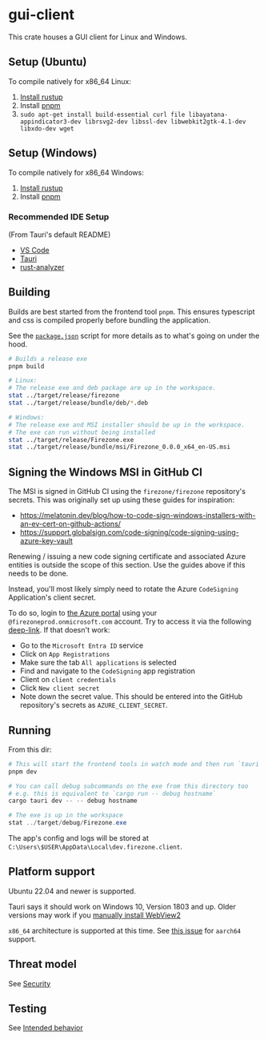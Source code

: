 # gui-client

This crate houses a GUI client for Linux and Windows.

## Setup (Ubuntu)

To compile natively for x86_64 Linux:

1. [Install rustup](https://rustup.rs/)
1. Install [pnpm](https://pnpm.io/installation)
1. `sudo apt-get install build-essential curl file libayatana-appindicator3-dev librsvg2-dev libssl-dev libwebkit2gtk-4.1-dev libxdo-dev wget`

## Setup (Windows)

To compile natively for x86_64 Windows:

1. [Install rustup](https://rustup.rs/)
1. Install [pnpm](https://pnpm.io/installation)

### Recommended IDE Setup

(From Tauri's default README)

- [VS Code](https://code.visualstudio.com/)
- [Tauri](https://marketplace.visualstudio.com/items?itemName=tauri-apps.tauri-vscode)
- [rust-analyzer](https://marketplace.visualstudio.com/items?itemName=rust-lang.rust-analyzer)

## Building

Builds are best started from the frontend tool `pnpm`. This ensures typescript
and css is compiled properly before bundling the application.

See the [`package.json`](./package.json) script for more details as to what's
going on under the hood.

```bash
# Builds a release exe
pnpm build

# Linux:
# The release exe and deb package are up in the workspace.
stat ../target/release/firezone
stat ../target/release/bundle/deb/*.deb

# Windows:
# The release exe and MSI installer should be up in the workspace.
# The exe can run without being installed
stat ../target/release/Firezone.exe
stat ../target/release/bundle/msi/Firezone_0.0.0_x64_en-US.msi
```

## Signing the Windows MSI in GitHub CI

The MSI is signed in GitHub CI using the `firezone/firezone` repository's
secrets. This was originally set up using these guides for inspiration:

- https://melatonin.dev/blog/how-to-code-sign-windows-installers-with-an-ev-cert-on-github-actions/
- https://support.globalsign.com/code-signing/code-signing-using-azure-key-vault

Renewing / issuing a new code signing certificate and associated Azure entities is outside the scope of this section. Use the guides above if this needs to be done.

Instead, you'll most likely simply need to rotate the Azure `CodeSigning` Application's client secret.

To do so, login to [the Azure portal](https://portal.azure.com) using your `@firezoneprod.onmicrosoft.com` account.
Try to access it via the following [deep-link](https://portal.azure.com/#view/Microsoft_AAD_RegisteredApps/ApplicationMenuBlade/~/Credentials/appId/51da0daa-39dd-4890-9018-e02609efc9c8).
If that doesn't work:



- Go to the `Microsoft Entra ID` service
- Click on `App Registrations`
- Make sure the tab `All applications` is selected
- Find and navigate to the `CodeSigning` app registration
- Client on `client credentials`
- Click `New client secret`
- Note down the secret value. This should be entered into the GitHub repository's secrets as `AZURE_CLIENT_SECRET`.

## Running

From this dir:

```powershell
# This will start the frontend tools in watch mode and then run `tauri dev`
pnpm dev

# You can call debug subcommands on the exe from this directory too
# e.g. this is equivalent to `cargo run -- debug hostname`
cargo tauri dev -- -- debug hostname

# The exe is up in the workspace
stat ../target/debug/Firezone.exe
```

The app's config and logs will be stored at
`C:\Users\$USER\AppData\Local\dev.firezone.client`.

## Platform support

Ubuntu 22.04 and newer is supported.

Tauri says it should work on Windows 10, Version 1803 and up. Older versions may
work if you
[manually install WebView2](https://tauri.app/v1/guides/getting-started/prerequisites#2-webview2)

`x86_64` architecture is supported at this time. See
[this issue](https://github.com/firezone/firezone/issues/2992) for `aarch64`
support.

## Threat model

See [Security](docs/security.md)

## Testing

See [Intended behavior](docs/intended_behavior.md)
